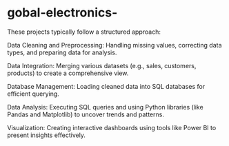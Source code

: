 # gobal-electronics-
These projects typically follow a structured approach:

Data Cleaning and Preprocessing: Handling missing values, correcting data types, and preparing data for analysis.

Data Integration: Merging various datasets (e.g., sales, customers, products) to create a comprehensive view.

Database Management: Loading cleaned data into SQL databases for efficient querying.

Data Analysis: Executing SQL queries and using Python libraries (like Pandas and Matplotlib) to uncover trends and patterns.

Visualization: Creating interactive dashboards using tools like Power BI to present insights effectively.
